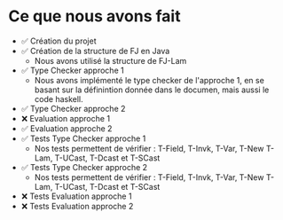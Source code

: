 # Ce que nous avons fait 

- ✅ Création du projet
- ✅ Création de la structure de FJ en Java
   - Nous avons utilisé la structure de FJ-Lam
- ✅ Type Checker approche 1
   - Nous avons implémenté le type checker de l'approche 1, en se basant sur la définintion donnée dans le documen, mais aussi le code haskell. 
- ✅ Type Checker approche 2
- ❌ Evaluation approche 1
- ✅ Evaluation approche 2
- ✅ Tests Type Checker approche 1
   - Nos tests permettent de vérifier : T-Field, T-Invk, T-Var, T-New T-Lam, T-UCast, T-Dcast et T-SCast
- ✅ Tests Type Checker approche 2
   - Nos tests permettent de vérifier : T-Field, T-Invk, T-Var, T-New T-Lam, T-UCast, T-Dcast et T-SCast
- ❌ Tests Evaluation approche 1
- ❌ Tests Evaluation approche 2
